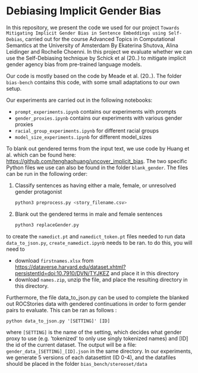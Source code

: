 # Debiasing Implicit Gender Bias

In this repository, we present the code we  used for our project `Towards Mitigating Implicit Gender Bias in Sentence Embeddings using
Self-Debias`, carried out for the course Advanced Topics in Computational Semantics at the University of Amsterdam By Ekaterina Shutova, Alina Leidinger and Rochelle Choenni.
In this project we evaluate whether we can use the Self-Debiasing technique by Schick et al (20..) to mitigate implicit gender agency bias from pre-trained language models. 

Our code is mostly based on the code by Meade et al. (20..). The folder `bias-bench` contains this code, with some small adaptations to our own setup. 

Our experiments are carried out in the following notebooks:
* `prompt_experiments.ipynb` contains our experiments with prompts
* `gender_proxies.ipynb` contains our experiments with various gender proxies 
* `racial_group_experiments.ipynb` for different racial groups
* `model_size_experiments.ipynb` for different model_sizes


To blank out gendered terms from the input text, we use code by Huang et al. which can be found here: https://github.com/tenghaohuang/uncover_implicit_bias. The two specific Python files we use can also be found in the folder `blank_gender`. The files can be run in the following order:

1. Classify sentences as having either a male, female, or unresolved gender protagonist
      ```sh
      python3 preprocess.py <story_filename.csv>
      ```
2. Blank out the gendered terms in male and female sentences
      
      ```sh
      python3 replaceGender.py 
      ```      

to create the `namedict.pt` and `namedict_token.pt` files needed to run data `data_to_json.py`, `create_namedict.ipynb` needs to be ran. to do this, you will need to 
* download `firstnames.xlsx` from https://dataverse.harvard.edu/dataset.xhtml?persistentId=doi:10.7910/DVN/TYJKEZ and place it in this directory
* download `names.zip`, unzip the file, and place the resulting directory in this directory.

Furthermore, the file data_to_json.py can be used to complete the blanked out ROCStories data with gendered continuations in order to form gender pairs to evaluate. This can be ran as follows :       
```
python data_to_json.py '[SETTING]' [ID]        
```  
where `[SETTING]` is the name of the setting, which decides what gender proxy to use (e.g. 'tokenized' to only use singly tokenized names) and [ID] the id of the current dataset. The output will be a file: `gender_data_[SETTING]_[ID].json` in the same directory.
In our experiments, we generate 5 versions of each datasettint (ID 0-4), and the datafiles should be placed in the folder `bias_bench/stereoset/data`


 



